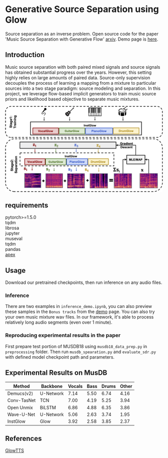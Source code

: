 
# Generative Source Separation using Glow
Source separation as an inverse problem. Open source code for the paper 'Music Source Separation with Generative Flow' [arxiv](https://arxiv.org/abs/2204.09079). Demo page is [here](https://airlabur.github.io/gss/).

## Introduction
Music source separation with both paired mixed signals and source signals has obtained substantial progress over the years. However, this setting highly relies on large amounts of paired data. Source-only supervision decouples the process of learning a mapping from a mixture to particular sources into a two stage paradigm: source modeling and separation. In this project, we leverage flow-based implicit generators to train music source priors and likelihood based objective to separate music mixtures.

<p align="center"><img align="center" src="./diagram.png", width=900></p>

## requirements
pytorch>=1.5.0\
tqdm\
librosa\
jupyter\
museval\
tqdm\
pandas\
[apex](https://github.com/NVIDIA/apex)

## Usage
Download our pretrained checkpoints, then run inference on any audio files.
    
### Inference
There are two examples in `inference_demo.ipynb`, you can also preview these samples in the `Bonus tracks` from the [demo](https://airlabur.github.io/gss/) page. You can also try your own music mixture wav files. In our framework, it's able to process relatively long audio segments (even over 1 minute).

### Reproducing experimental results in the paper
First prepare test portion of MUSDB18 using `musdb18_data_prep.py` in `preprocessing` folder. Then run `musdb_spearation.py` and `evaluate_sdr.py` with defined model checkpoint path and parameters.

## Experimental Results on MusDB
| Method     |Backbone   |  Vocals  | Bass     |Drums     | Other    |
|------------|-----------|----------|----------|----------|----------|
| Demucs(v2) | U-Network |7.14      |5.50      |6.74      |4.16      |
| Conv-TasNet|TCN        |7.00      |4.19      |5.25      |3.94      |
| Open Unmix |BiLSTM     |6.86      |4.88      |6.35      |3.86      |
| Wave-U-Net  | U-Network |5.06      |2.63      |3.74      |1.95      |
| InstGlow   |Glow       |3.92      |2.58      |3.85      |2.37      |

## References
[GlowTTS](https://github.com/jaywalnut310/glow-tts)

